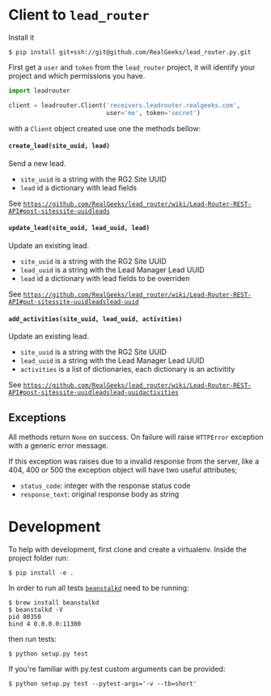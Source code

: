 
# Client to `lead_router`

Install it

    $ pip install git+ssh://git@github.com/RealGeeks/lead_router.py.git

First get a `user` and `token` from the `lead_router` project, it will
identify your project and which permissions you have.

```python
import leadrouter

client = leadrouter.Client('receivers.leadrouter.realgeeks.com',
                           user='me', token='secret')
```

with a `Client` object created use one the methods bellow:

#### `create_lead(site_uuid, lead)`

Send a new lead.

 - `site_uuid` is a string with the RG2 Site UUID
 - `lead` id a dictionary with lead fields

See [`https://github.com/RealGeeks/lead_router/wiki/Lead-Router-REST-API#post-sitessite-uuidleads`](https://github.com/RealGeeks/lead_router/wiki/Lead-Router-REST-API#post-sitessite-uuidleads)

#### `update_lead(site_uuid, lead_uuid, lead)`

Update an existing lead.

 - `site_uuid` is a string with the RG2 Site UUID
 - `lead_uuid` is a string with the Lead Manager Lead UUID
 - `lead` id a dictionary with lead fields to be overriden

See [`https://github.com/RealGeeks/lead_router/wiki/Lead-Router-REST-API#put-sitessite-uuidleadslead-uuid`](https://github.com/RealGeeks/lead_router/wiki/Lead-Router-REST-API#put-sitessite-uuidleadslead-uuid)

#### `add_activities(site_uuid, lead_uuid, activities)`

Update an existing lead.

 - `site_uuid` is a string with the RG2 Site UUID
 - `lead_uuid` is a string with the Lead Manager Lead UUID
 - `activities` is a list of dictionaries, each dictionary is an activitity

See [`https://github.com/RealGeeks/lead_router/wiki/Lead-Router-REST-API#post-sitessite-uuidleadslead-uuidactivities`](https://github.com/RealGeeks/lead_router/wiki/Lead-Router-REST-API#post-sitessite-uuidleadslead-uuidactivities)

## Exceptions

All methods return `None` on success.  On failure will raise `HTTPError` exception
with a generic error message.

If this exception was raises due to a invalid response from the server, like a 404, 400
or 500 the exception object will have two useful attributes;

 - `status_code`: integer with the response status code
 - `response_text`: original response body as string


# Development

To help with development, first clone and create a virtualenv.  Inside the project folder
run:

    $ pip install -e .

In order to run all tests [`beanstalkd`](http://kr.github.io/beanstalkd/) need to be
running:

    $ brew install beanstalkd
    $ beanstalkd -V
    pid 80350
    bind 4 0.0.0.0:11300

then run tests:

    $ python setup.py test

If you're familiar with py.test custom arguments can be provided:

    $ python setup.py test --pytest-args='-v --tb=short' 
